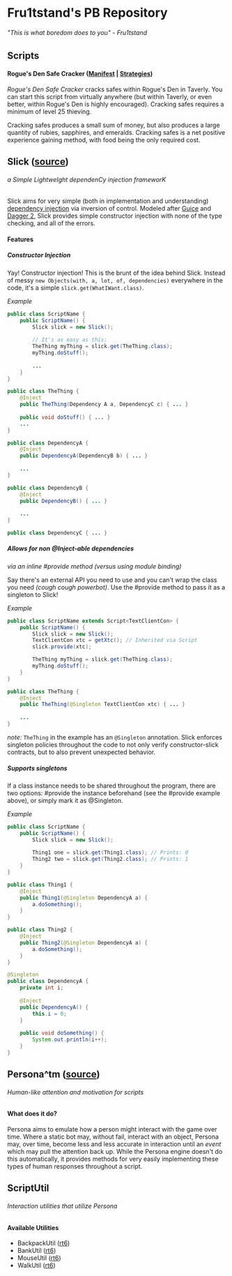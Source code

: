 # Fru1tstand's PB Repository
###### "This is what boredom does to you" - Fru1tstand


## Scripts
#### Rogue's Den Safe Cracker ([Manifest](/fru1tstand/Powerbot/blob/master/src/me/fru1t/rsbot/RoguesDenSafeCracker.java) | [Strategies](fru1tstand/Powerbot/tree/master/src/me/fru1t/rsbot/safecracker/strategies))

   *Rogue's Den Safe Cracker* cracks safes within Rogue's Den in Taverly. You can start this script from virtually anywhere (but within Taverly, or even better, within Rogue's Den is highly encouraged). Cracking safes requires a minimum of level 25 thieving. 
   
   Cracking safes produces a small sum of money, but also produces a large quantity of rubies, sapphires, and emeralds. Cracking safes is a net positive experience gaining method, with food being the only required cost.


## Slick ([source](/fru1tstand/Powerbot/blob/master/src/me/fru1t/slick/Slick.java))
###### a Simple LightweIght dependenCy injection frameworK
   Slick aims for very simple (both in implementation and understanding) [dependency injection](https://en.wikipedia.org/wiki/Dependency_injection) via inversion of control. Modeled after [Guice](https://github.com/google/guice) and [Dagger 2](http://google.github.io/dagger/), Slick provides simple constructor injection with none of the type checking, and all of the errors.

#### Features
##### Constructor Injection
   Yay! Constructor injection! This is the brunt of the idea behind Slick. Instead of messy `new Objects(with, a, lot, of, dependencies)` everywhere in the code, it's a simple `slick.get(WhatIWant.class)`.
   
*Example*
```java
public class ScriptName {
	public ScriptName() {
		Slick slick = new Slick();
		
		// It's as easy as this:
		TheThing myThing = slick.get(TheThing.class);
		myThing.doStuff();
		
		...
	}
}

public class TheThing {
	@Inject
	public TheThing(Dependency A a, DependencyC c) { ... }
	
	public void doStuff() { ... }
	...
}

public class DependencyA {
	@Inject
	public DependencyA(DependencyB b) { ... }
	
	...
}

public class DependencyB {
	@Inject
	public DependencyB() { ... }
	
	...
}

public class DependencyC { ... }

```

##### Allows for non @Inject-able dependencies
*via an inline #provide method (versus using module binding)*

Say there's an external API you need to use and you can't wrap the class you need *(cough cough powerbot)*. Use the #provide method to pass it as a singleton to Slick!
   
*Example*
```java
public class ScriptName extends Script<TextClientCon> {
	public ScriptName() {
		Slick slick = new Slick();
		TextClientCon xtc = getXtc(); // Inherited via Script
		slick.provide(xtc);

		TheThing myThing = slick.get(TheThing.class);
		myThing.doStuff();
	}
}

public class TheThing {
	@Inject
	public TheThing(@Singleton TextClientCon xtc) { ... }
	
	...
}
```
*note:* `TheThing` in the example has an `@Singleton` annotation. Slick enforces singleton policies throughout the code to not only verify constructor-slick contracts, but to also prevent unexpected behavior.

##### Supports singletons
   If a class instance needs to be shared throughout the program, there are two options: #provide the instance beforehand (see the #provide example above), or simply mark it as @Singleton.
   
*Example*
```java
public class ScriptName {
	public ScriptName() {
		Slick slick = new Slick();
		
		Thing1 one = slick.get(Thing1.class); // Prints: 0
		Thing2 two = slick.get(Thing2.class); // Prints: 1
	}
}

public class Thing1 {
	@Inject
	public Thing1(@Singleton DependencyA a) {
		a.doSomething();
	}
}

public class Thing2 {
	@Inject
	public Thing2(@Singleton DependencyA a) {
		a.doSomething();
	}
}

@Singleton
public class DependencyA {
	private int i;
	
	@Inject
	public DependencyA() {
		this.i = 0;
	}
	
	public void doSomething() {
		System.out.println(i++);
	}
}
```


## Persona^tm ([source](/fru1tstand/Powerbot/blob/master/src/me/fru1t/rsbot/common/framework/components/Persona.java))
###### Human-like attention and motivation for scripts
#### What does it do?
   Persona aims to emulate how a person might interact with the game over time. Where a static bot may, without fail, interact with an object, Persona may, over time, become less and less accurate in interaction until an *event* which may pull the attention back up. While the Persona engine doesn't do this automatically, it provides methods for very easily implementing these types of human responses throughout a script.


## ScriptUtil
###### Interaction utilities that utilize Persona
#### Available Utilities
+ BackpackUtil ([rt6](/fru1tstand/Powerbot/blob/master/src/me/fru1t/rsbot/common/script/rt6/BackpackUtil.java))
+ BankUtil ([rt6](/fru1tstand/Powerbot/blob/master/src/me/fru1t/rsbot/common/script/rt6/BankUtil.java))
+ MouseUtil ([rt6](/fru1tstand/Powerbot/blob/master/src/me/fru1t/rsbot/common/script/rt6/MouseUtil.java))
+ WalkUtil ([rt6](/fru1tstand/Powerbot/blob/master/src/me/fru1t/rsbot/common/script/rt6/WalkUtil.java))
